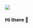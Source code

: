 

<img src="https://capsule-render.vercel.app/api?type=cylinder&color=gradient&height=120&section=header&text=WelCome!&desc=to%20Young%20Eun%20Hub&fontSize=40&descSize=20" />

### Hi there 👋

<!--
**lucia-son/lucia-son** is a ✨ _special_ ✨ repository because its `README.md` (this file) appears on your GitHub profile.

Here are some ideas to get you started:

- 🔭 I’m currently working on ...
- 🌱 I’m currently learning ...
- 👯 I’m looking to collaborate on ...
- 🤔 I’m looking for help with ...
- 💬 Ask me about ...
- 📫 How to reach me: ...
- 😄 Pronouns: ...
- ⚡ Fun fact: ...
-->
